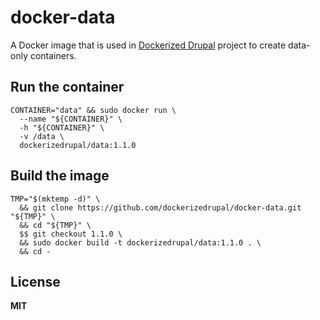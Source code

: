 # docker-data

A Docker image that is used in [Dockerized Drupal](https://dockerizedrupal.com/) project to create data-only containers.

## Run the container

    CONTAINER="data" && sudo docker run \
      --name "${CONTAINER}" \
      -h "${CONTAINER}" \
      -v /data \
      dockerizedrupal/data:1.1.0
      
## Build the image

    TMP="$(mktemp -d)" \
      && git clone https://github.com/dockerizedrupal/docker-data.git "${TMP}" \
      && cd "${TMP}" \
      $$ git checkout 1.1.0 \
      && sudo docker build -t dockerizedrupal/data:1.1.0 . \
      && cd -

## License

**MIT**
